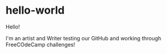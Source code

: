 # hello-world
Hello!

I'm an artist and Writer testing our GitHub and working through FreeCOdeCamp challenges!

